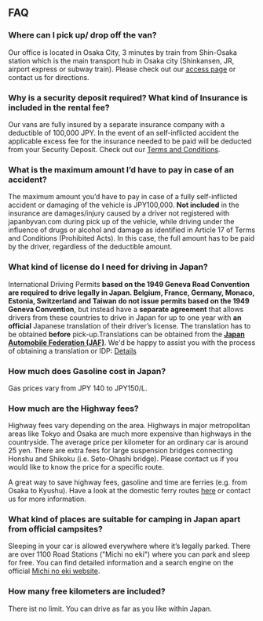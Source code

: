 ## FAQ

### Where can I pick up/ drop off the van?

Our office is located in Osaka City, 3 minutes by train from Shin-Osaka station which is the main transport hub in Osaka city (Shinkansen, JR, airport express or subway train). Please check out our [access page](./access.html) or contact us for directions.

### Why is a security deposit required? What kind of Insurance is included in the rental fee?

Our vans are fully insured by a separate insurance company with a deductible of 100,000 JPY. In the event of an self-inflicted accident the applicable excess fee for the insurance needed to be paid will be deducted from your Security Deposit. Check out our [Terms and Conditions](./faq/Terms-and-Conditions-ENG-v1.2.pdf).

### What is the maximum amount I’d have to pay in case of an accident?

The maximum amount you’d have to pay in case of a fully self-inflicted accident or damaging of the vehicle is JPY100,000. **Not included** in the insurance are damages/injury caused by a driver not registered with japanbyvan.com during pick up of the vehicle, while driving under the influence of drugs or alcohol and damage as identified in Article 17 of Terms and Conditions (Prohibited Acts). In this case, the full amount has to be paid by the driver, regardless of the deductible amount.

### What kind of license do I need for driving in Japan?

International Driving Permits **based on the 1949 Geneva Road Convention are required to drive legally in Japan. Belgium, France, Germany, Monaco, Estonia, Switzerland and Taiwan do not issue permits based on the 1949 Geneva Convention**, but instead have a **separate agreement** that allows drivers from these countries to drive in Japan for up to one year with **an official** Japanese translation of their driver’s license. The translation has to be obtained **before** pick-up.Translations can be obtained from the [**Japan Automobile Federation (JAF)**](http://www.jaf.or.jp/e/translation/switch.htm). We'd be happy to assist you with the process of obtaining a translation or IDP: [Details](./translation.html)

### How much does Gasoline cost in Japan?

Gas prices vary from JPY 140 to JPY150/L.

### How much are the Highway fees?

Highway fees vary depending on the area. Highways in major metropolitan areas like Tokyo and Osaka are much more expensive than highways in the countryside. 
The average price per kilometer for an ordinary car is around 25 yen. There are extra fees for large suspension bridges connecting Honshu and Shikoku (i.e. Seto-Ohashi bridge). Please contact us if you would like to know the price for a specific route.

A great way to save highway fees, gasoline and time are ferries (e.g. from Osaka to Kyushu). Have a look at the domestic ferry routes [here](https://www.japan-guide.com/e/e2355.html) or contact us for more information.

### What kind of places are suitable for camping in Japan apart from official campsites?

Sleeping in your car is allowed everywhere where it’s legally parked. There are over 1100 Road Stations ("Michi no eki") where you can park and sleep for free.  You can find detailed information and a search engine on the official [Michi no eki website](https://www.michi-no-eki.jp/about/english).

### How many free kilometers are included?

There ist no limit. You can drive as far as you like within Japan.